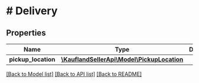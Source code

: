 # # Delivery

## Properties

Name | Type | Description | Notes
------------ | ------------- | ------------- | -------------
**pickup_location** | [**\KauflandSellerApi\Model\PickupLocation**](PickupLocation.md) |  |

[[Back to Model list]](../../README.md#models) [[Back to API list]](../../README.md#endpoints) [[Back to README]](../../README.md)
